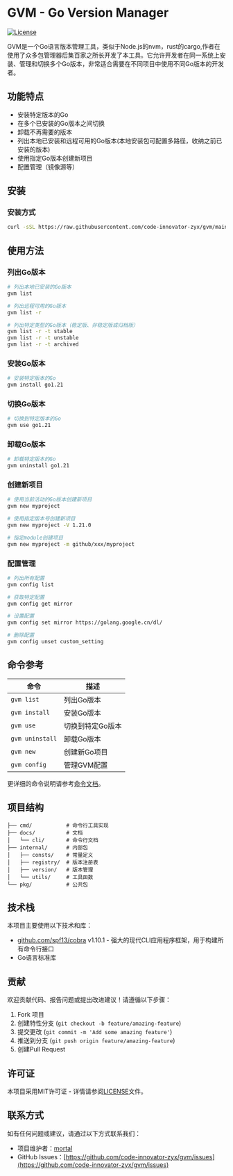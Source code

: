 # GVM - Go Version Manager

[![License](https://img.shields.io/badge/license-MIT-blue.svg)](LICENSE)

GVM是一个Go语言版本管理工具，类似于Node.js的nvm，rust的cargo,作者在使用了众多包管理器后集百家之所长开发了本工具。它允许开发者在同一系统上安装、管理和切换多个Go版本，非常适合需要在不同项目中使用不同Go版本的开发者。

## 功能特点

- 安装特定版本的Go
- 在多个已安装的Go版本之间切换
- 卸载不再需要的版本
- 列出本地已安装和远程可用的Go版本(本地安装包可配置多路径，收纳之前已安装的版本)
- 使用指定Go版本创建新项目
- 配置管理（镜像源等）

## 安装

### 安装方式

```bash
curl -sSL https://raw.githubusercontent.com/code-innovator-zyx/gvm/main/install.sh | bash
```


## 使用方法

### 列出Go版本

```bash
# 列出本地已安装的Go版本
gvm list

# 列出远程可用的Go版本
gvm list -r

# 列出特定类型的Go版本（稳定版、非稳定版或归档版）
gvm list -r -t stable
gvm list -r -t unstable
gvm list -r -t archived
```

### 安装Go版本

```bash
# 安装特定版本的Go
gvm install go1.21
```

### 切换Go版本

```bash
# 切换到特定版本的Go
gvm use go1.21
```

### 卸载Go版本

```bash
# 卸载特定版本的Go
gvm uninstall go1.21
```

### 创建新项目

```bash
# 使用当前活动的Go版本创建新项目
gvm new myproject

# 使用指定版本号创建新项目
gvm new myproject -V 1.21.0

# 指定module创建项目
gvm new myproject -m github/xxx/myproject
```

### 配置管理

```bash
# 列出所有配置
gvm config list

# 获取特定配置
gvm config get mirror

# 设置配置
gvm config set mirror https://golang.google.cn/dl/

# 删除配置
gvm config unset custom_setting
```

## 命令参考

| 命令 | 描述 |
|------|------|
| `gvm list` | 列出Go版本 |
| `gvm install` | 安装Go版本 |
| `gvm use` | 切换到特定Go版本 |
| `gvm uninstall` | 卸载Go版本 |
| `gvm new` | 创建新Go项目 |
| `gvm config` | 管理GVM配置 |

更详细的命令说明请参考[命令文档](docs/cli/gvm.md)。

## 项目结构

```
├── cmd/           # 命令行工具实现
├── docs/          # 文档
│   └── cli/       # 命令行文档
├── internal/      # 内部包
│   ├── consts/    # 常量定义
│   ├── registry/  # 版本注册表
│   ├── version/   # 版本管理
│   └── utils/     # 工具函数
└── pkg/           # 公共包
```

## 技术栈

本项目主要使用以下技术和库：

- [github.com/spf13/cobra](https://github.com/spf13/cobra) v1.10.1 - 强大的现代CLI应用程序框架，用于构建所有命令行接口
- Go语言标准库

## 贡献

欢迎贡献代码、报告问题或提出改进建议！请遵循以下步骤：

1. Fork 项目
2. 创建特性分支 (`git checkout -b feature/amazing-feature`)
3. 提交更改 (`git commit -m 'Add some amazing feature'`)
4. 推送到分支 (`git push origin feature/amazing-feature`)
5. 创建Pull Request

## 许可证

本项目采用MIT许可证 - 详情请参阅[LICENSE](LICENSE)文件。

## 联系方式

如有任何问题或建议，请通过以下方式联系我们：

- 项目维护者：[mortal](1003941268@qq.com)
- GitHub Issues：[https://github.com/code-innovator-zyx/gvm/issues](https://github.com/code-innovator-zyx/gvm/issues)